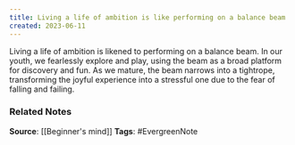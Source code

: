 ```yaml
---
title: Living a life of ambition is like performing on a balance beam
created: 2023-06-11
---
```


Living a life of ambition is likened to performing on a balance beam. In our youth, we fearlessly explore and play, using the beam as a broad platform for discovery and fun. As we mature, the beam narrows into a tightrope, transforming the joyful experience into a stressful one due to the fear of falling and failing.

### Related Notes
**Source**: [[Beginner's mind]]
**Tags**: #EvergreenNote
